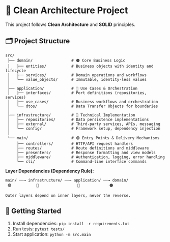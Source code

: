 # 🧹 Clean Architecture Project

This project follows **Clean Architecture** and **SOLID** principles.

## 🗂️ Project Structure
```
src/
 ├── domain/                 # 🟠 Core Business Logic
 │   ├── entities/           # Business objects with identity and lifecycle
 │   ├── services/           # Domain operations and workflows
 │   └── value_objects/      # Immutable, identity-less values
 │
 ├── application/            # 🔴 Use Cases & Orchestration
 │   ├── interfaces/         # Port definitions (repositories, services)
 │   ├── use_cases/          # Business workflows and orchestration
 │   └── dtos/               # Data Transfer Objects for boundaries
 │
 ├── infrastructure/         # 🔵 Technical Implementation
 │   ├── repositories/       # Data persistence implementations
 │   ├── external/           # Third-party services, APIs, messaging
 │   └── config/             # Framework setup, dependency injection
 │
 └── main/                   # 🟣 Entry Points & Delivery Mechanisms
     ├── controllers/        # HTTP/API request handlers
     ├── routes/             # Route definitions and middleware
     ├── presenters/         # Response formatting and view models
     ├── middleware/         # Authentication, logging, error handling
     └── cli/                # Command-line interface commands
```

**Layer Dependencies (Dependency Rule):**
```
main/ ──→ infrastructure/ ──→ application/ ──→ domain/
 🟣           🔵                 🔴             🟠

Outer layers depend on inner layers, never the reverse.
```

## 🚀 Getting Started

1. Install dependencies: `pip install -r requirements.txt`
2. Run tests: `pytest tests/`
3. Start application: `python -m src.main`

